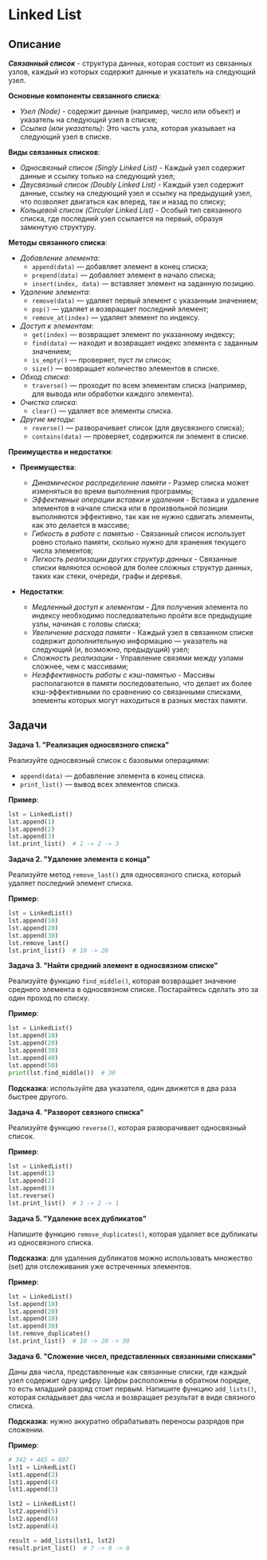 # Linked List

## Описание

**_Связанный список_** - структура данных, которая состоит из связанных узлов, каждый из которых содержит данные и указатель на следующий узел.

**Основные компоненты связанного списка**:

- _Узел (Node)_ - содержит данные (например, число или объект) и указатель на следующий узел в списке;
- _Ссылка (или указатель)_: Это часть узла, которая указывает на следующий узел в списке.

**Виды связанных списков**:

- _Односвязный список (Singly Linked List)_ - Каждый узел содержит данные и ссылку только на следующий узел;
- _Двусвязный список (Doubly Linked List)_ - Каждый узел содержит данные, ссылку на следующий узел и ссылку на предыдущий узел, что позволяет двигаться как вперед, так и назад по списку;
- _Кольцевой список (Circular Linked List)_ - Особый тип связанного списка, где последний узел ссылается на первый, образуя замкнутую структуру.

**Методы связанного списка**:

- _Добавление элемента_:
  - `append(data)` — добавляет элемент в конец списка;
  - `prepend(data)` — добавляет элемент в начало списка;
  - `insert(index, data)` — вставляет элемент на заданную позицию.
- _Удаление элемента_:
  - `remove(data)` — удаляет первый элемент с указанным значением;
  - `pop()` — удаляет и возвращает последний элемент;
  - `remove_at(index)` — удаляет элемент по индексу.
- _Доступ к элементам_:
  - `get(index)` — возвращает элемент по указанному индексу;
  - `find(data)` — находит и возвращает индекс элемента с заданным значением;
  - `is_empty()` — проверяет, пуст ли список;
  - `size()` — возвращает количество элементов в списке.
- _Обход списка_:
  - `traverse()` — проходит по всем элементам списка (например, для вывода или обработки каждого элемента).
- _Очистка списка_:
  - `clear()` — удаляет все элементы списка.
- _Другие методы_:
  - `reverse()` — разворачивает список (для двусвязного списка);
  - `contains(data)` — проверяет, содержится ли элемент в списке.

**Преимущества и недостатки**:

- **Преимущества**:

  - _Динамическое распределение памяти_ - Размер списка может изменяться во время выполнения программы;
  - _Эффективные операции вставки и удаления_ - Вставка и удаление элементов в начале списка или в произвольной позиции выполняются эффективно, так как не нужно сдвигать элементы, как это делается в массиве;
  - _Гибкость в работе с памятью_ - Связанный список использует ровно столько памяти, сколько нужно для хранения текущего числа элементов;
  - _Легкость реализации других структур данных_ - Связанные списки являются основой для более сложных структур данных, таких как стеки, очереди, графы и деревья.

- **Недостатки**:
  - _Медленный доступ к элементам_ - Для получения элемента по индексу необходимо последовательно пройти все предыдущие узлы, начиная с головы списка;
  - _Увеличение расхода памяти_ - Каждый узел в связанном списке содержит дополнительную информацию — указатель на следующий (и, возможно, предыдущий) узел;
  - _Сложность реализации_ - Управление связями между узлами сложнее, чем с массивами;
  - _Неэффективность работы с кэш-памятью_ - Массивы располагаются в памяти последовательно, что делает их более кэш-эффективными по сравнению со связанными списками, элементы которых могут находиться в разных местах памяти.

## Задачи

**Задача 1. "Реализация односвязного списка"**

Реализуйте односвязный список с базовыми операциями:

- `append(data)` — добавление элемента в конец списка.
- `print_list()` — вывод всех элементов списка.

**Пример**:

```python
lst = LinkedList()
lst.append(1)
lst.append(2)
lst.append(3)
lst.print_list()  # 1 -> 2 -> 3
```

**Задача 2. "Удаление элемента с конца"**

Реализуйте метод `remove_last()` для односвязного списка, который удаляет последний элемент списка.

**Пример**:

```python
lst = LinkedList()
lst.append(10)
lst.append(20)
lst.append(30)
lst.remove_last()
lst.print_list()  # 10 -> 20
```

**Задача 3.  "Найти средний элемент в односвязном списке"**

Реализуйте функцию `find_middle()`, которая возвращает значение среднего элемента в односвязном списке. Постарайтесь сделать это за один проход по списку.

**Пример**:

```python
lst = LinkedList()
lst.append(10)
lst.append(20)
lst.append(30)
lst.append(40)
lst.append(50)
print(lst.find_middle())  # 30
```

**Подсказка**: используйте два указателя, один движется в два раза быстрее другого.

**Задача 4.  "Разворот связного списка"**

Реализуйте функцию `reverse()`, которая разворачивает односвязный список.

**Пример**:

```python
lst = LinkedList()
lst.append(1)
lst.append(2)
lst.append(3)
lst.reverse()
lst.print_list()  # 3 -> 2 -> 1
```

**Задача 5.  "Удаление всех дубликатов"**

Напишите функцию `remove_duplicates()`, которая удаляет все дубликаты из односвязного списка.

**Подсказка**: для удаления дубликатов можно использовать множество (set) для отслеживания уже встреченных элементов.

**Пример**:

```python
lst = LinkedList()
lst.append(10)
lst.append(20)
lst.append(10)
lst.append(30)
lst.remove_duplicates()
lst.print_list()  # 10 -> 20 -> 30
```

**Задача 6.  "Сложение чисел, представленных связанными списками"**

Даны два числа, представленные как связанные списки, где каждый узел содержит одну цифру. Цифры расположены в обратном порядке, то есть младший разряд стоит первым. Напишите функцию `add_lists()`, которая складывает два числа и возвращает результат в виде связного списка.

**Подсказка**: нужно аккуратно обрабатывать переносы разрядов при сложении.

**Пример**:

```python
# 342 + 465 = 807
lst1 = LinkedList()
lst1.append(2)
lst1.append(4)
lst1.append(3)

lst2 = LinkedList()
lst2.append(5)
lst2.append(6)
lst2.append(4)

result = add_lists(lst1, lst2)
result.print_list()  # 7 -> 0 -> 8
```

